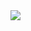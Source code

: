 <img src="https://img.shields.io/badge/<LABEL>-<MESSAGE>-<COLOR>?style=<STYLE>&logo=<LOGO>&logoColor=<LOGO-COLOR>"/>
